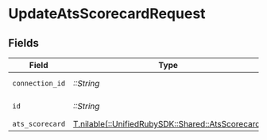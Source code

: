 # UpdateAtsScorecardRequest


## Fields

| Field                                                                                    | Type                                                                                     | Required                                                                                 | Description                                                                              |
| ---------------------------------------------------------------------------------------- | ---------------------------------------------------------------------------------------- | ---------------------------------------------------------------------------------------- | ---------------------------------------------------------------------------------------- |
| `connection_id`                                                                          | *::String*                                                                               | :heavy_check_mark:                                                                       | ID of the connection                                                                     |
| `id`                                                                                     | *::String*                                                                               | :heavy_check_mark:                                                                       | ID of the Scorecard                                                                      |
| `ats_scorecard`                                                                          | [T.nilable(::UnifiedRubySDK::Shared::AtsScorecard)](../../models/shared/atsscorecard.md) | :heavy_minus_sign:                                                                       | N/A                                                                                      |